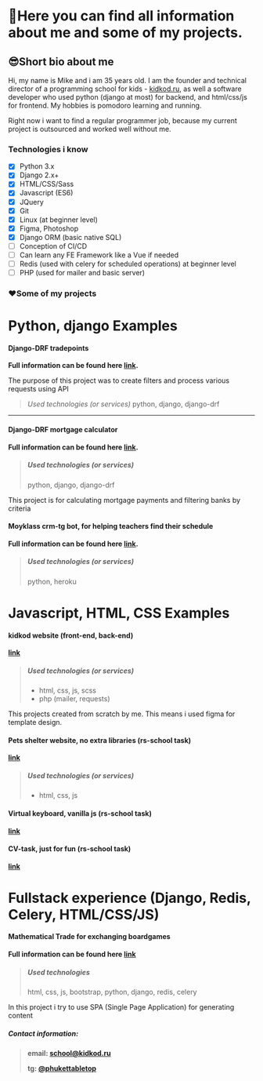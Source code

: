 # 💬Here you can find all information about me and some of my projects.

## 😎Short bio about me
Hi, my name is Mike and i am 35 years old. I am the founder and technical director of a programming school for kids - [kidkod.ru](https://kidkod.ru), as well a software developer who used python (django at most) for backend, and html/css/js for frontend. My hobbies is pomodoro learning and running. 

Right now i want to find a regular programmer job, because my current project is outsourced and worked well without me.

### Technologies i know
- [x] Python 3.x
- [x] Django 2.x+
- [x] HTML/CSS/Sass
- [x] Javascript (ES6)
- [x] JQuery
- [x] Git
- [x] Linux (at beginner level)
- [x] Figma, Photoshop 
- [x] Django ORM (basic native SQL)
- [ ] Conception of CI/CD
- [ ] Can learn any FE Framework like a Vue if needed
- [ ] Redis (used with celery for scheduled operations) at beginner level    
- [ ] PHP (used for mailer and basic server) 

### ❤️Some of my projects

# Python, django Examples

#### Django-DRF tradepoints

**Full information can be found here [link](https://github.com/raferalston/rest-api-task-tradepoints).**

The purpose of this project was to create filters and process various requests using API

> *Used technologies (or services)*
> python, django, django-drf

---

#### Django-DRF mortgage calculator

**Full information can be found here [link](https://github.com/raferalston/mortgage-rest-api-example).**

> ##### Used technologies (or services)
> python, django, django-drf

This project is for calculating mortgage payments and filtering banks by criteria

#### Moyklass crm-tg bot, for helping teachers find their schedule
**Full information can be found here [link](https://github.com/raferalston/crm-tg-heroku-bot).**
> ##### Used technologies (or services)
> python, heroku

# Javascript, HTML, CSS Examples
#### kidkod website (front-end, back-end)

**[link](https://kidkod.ru)**

> ##### Used technologies (or services)
>  - html, css, js, scss
>  - php (mailer, requests)

This projects created from scratch by me. This means i used figma for template design.

#### Pets shelter website, no extra libraries (rs-school task) 
**[link](https://rolling-scopes-school.github.io/raferalston-JSFE2022Q1/shelter/pages/main/)**
> ##### Used technologies (or services)
>  - html, css, js

#### Virtual keyboard, vanilla js (rs-school task)

**[link](https://raferalston.github.io/virtual-keyboard/keyboard)**

#### CV-task, just for fun (rs-school task)

**[link](https://raferalston.github.io/rsschool-cv/)**

# Fullstack experience (Django, Redis, Celery, HTML/CSS/JS)
#### Mathematical Trade for exchanging boardgames
**Full information can be found here [link](https://github.com/raferalston/mathtrade_pub)**

> ##### Used technologies
> html, css, js, bootstrap, python, django, redis, celery

In this project i try to use SPA (Single Page Application) for generating content

##### Contact information:
> 
> **email: school@kidkod.ru**
> 
> **tg: [@phukettabletop](https://t.me/phukettabletop)**
